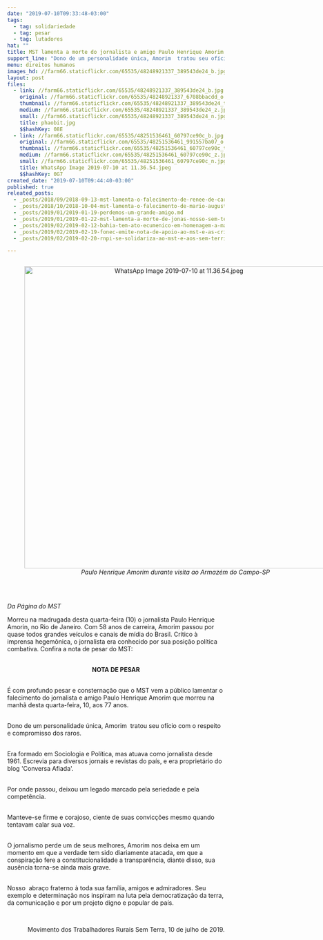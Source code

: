 ```yaml
---
date: "2019-07-10T09:33:48-03:00"
tags:
  - tag: solidariedade
  - tag: pesar
  - tag: lutadores
hat: ""
title: MST lamenta a morte do jornalista e amigo Paulo Henrique Amorim
support_line: "Dono de um personalidade única, Amorim  tratou seu ofício com o respeito e compromisso dos raros"
menu: direitos humanos
images_hd: //farm66.staticflickr.com/65535/48248921337_389543de24_b.jpg
layout: post
files:
  - link: //farm66.staticflickr.com/65535/48248921337_389543de24_b.jpg
    original: //farm66.staticflickr.com/65535/48248921337_6708bbacdd_o.jpg
    thumbnail: //farm66.staticflickr.com/65535/48248921337_389543de24_t.jpg
    medium: //farm66.staticflickr.com/65535/48248921337_389543de24_z.jpg
    small: //farm66.staticflickr.com/65535/48248921337_389543de24_n.jpg
    title: phaobit.jpg
    $$hashKey: 08E
  - link: //farm66.staticflickr.com/65535/48251536461_60797ce90c_b.jpg
    original: //farm66.staticflickr.com/65535/48251536461_991557ba07_o.jpg
    thumbnail: //farm66.staticflickr.com/65535/48251536461_60797ce90c_t.jpg
    medium: //farm66.staticflickr.com/65535/48251536461_60797ce90c_z.jpg
    small: //farm66.staticflickr.com/65535/48251536461_60797ce90c_n.jpg
    title: WhatsApp Image 2019-07-10 at 11.36.54.jpeg
    $$hashKey: 0G7
created_date: "2019-07-10T09:44:40-03:00"
published: true
releated_posts:
  - _posts/2018/09/2018-09-13-mst-lamenta-o-falecimento-de-renee-de-carvalho.md
  - _posts/2018/10/2018-10-04-mst-lamenta-o-falecimento-de-mario-augusto-jakobskind.md
  - _posts/2019/01/2019-01-19-perdemos-um-grande-amigo.md
  - _posts/2019/01/2019-01-22-mst-lamenta-a-morte-de-jonas-nosso-sem-terrinha.md
  - _posts/2019/02/2019-02-12-bahia-tem-ato-ecumenico-em-homenagem-a-marcio-matos.md
  - _posts/2019/02/2019-02-19-fonec-emite-nota-de-apoio-ao-mst-e-as-criancas-sem-terrinha.md
  - _posts/2019/02/2019-02-20-rnpi-se-solidariza-ao-mst-e-aos-sem-terrinha.md

---
```

<div style="text-align:center">
<figure class="image" style="display:inline-block"><img alt="WhatsApp Image 2019-07-10 at 11.36.54.jpeg" height="700" src="//farm66.staticflickr.com/65535/48251536461_60797ce90c_b.jpg" width="700" />
<figcaption><em>Paulo Henrique Amorim durante visita ao Armaz&eacute;m do Campo-SP</em></figcaption>
</figure>
</div>

<p><br />
<br />
<em>Da P&aacute;gina do MST </em></p>

<p>Morreu na madrugada desta quarta-feira (10) o jornalista Paulo Henrique Amorin, no Rio de Janeiro. Com 58 anos de carreira, Amorim passou por quase todos grandes ve&iacute;culos e canais de m&iacute;dia do Brasil. Cr&iacute;tico &agrave; imprensa hegem&ocirc;nica, o jornalista era conhecido por sua posi&ccedil;&atilde;o pol&iacute;tica combativa. Confira a nota de pesar do MST:<br />
&nbsp;</p>

<p style="text-align: center;"><strong>NOTA DE PESAR</strong></p>

<p><br />
<span style="text-align: center;">&Eacute; com profundo pesar e consterna&ccedil;&atilde;o que o MST vem a p&uacute;blico lamentar o falecimento do jornalista e amigo Paulo Henrique Amorim que morreu na manh&atilde; desta quarta-feira, 10, aos 77 anos.</span></p>

<p><br style="text-align: center;" />
<span style="text-align: center;">Dono de um personalidade &uacute;nica, Amorim&nbsp; tratou seu of&iacute;cio com o respeito e compromisso dos raros.</span></p>

<p><br />
Era formado em Sociologia e Pol&iacute;tica, mas atuava como jornalista desde 1961. Escrevia&nbsp;para diversos jornais e revistas do pa&iacute;s, e era propriet&aacute;rio do blog &#39;Conversa Afiada&#39;.</p>

<p><br />
Por onde passou, deixou um legado marcado pela seriedade e pela compet&ecirc;ncia.</p>

<p><br />
Manteve-se firme e corajoso, ciente de suas convic&ccedil;&otilde;es mesmo quando tentavam calar sua voz.</p>

<p><br />
O jornalismo perde um de seus melhores, Amorim nos deixa em um momento em que a verdade tem sido diariamente atacada, em que a conspira&ccedil;&atilde;o fere a constitucionalidade a transpar&ecirc;ncia, diante disso, sua aus&ecirc;ncia torna-se ainda mais grave.</p>

<p><br />
Nosso&nbsp; abra&ccedil;o fraterno &agrave; toda sua fam&iacute;lia, amigos e admiradores. Seu exemplo e determina&ccedil;&atilde;o nos inspiram na luta pela democratiza&ccedil;&atilde;o da terra, da comunica&ccedil;&atilde;o e por um projeto digno e popular de pa&iacute;s.</p>

<p>&nbsp;</p>

<p style="text-align: right;">Movimento dos Trabalhadores Rurais Sem Terra, 10 de julho de 2019.</p>

